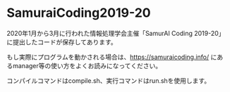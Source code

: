 # SamuraiCoding2019-20
2020年1月から3月に行われた情報処理学会主催「SamurAI Coding 2019-20」に提出したコードが保存してあります。

もし実際にプログラムを動かされる場合は、https://samuraicoding.info/
にあるmanager等の使い方をよくお読みになってください。

コンパイルコマンドはcompile.sh、実行コマンドはrun.shを使用します。
